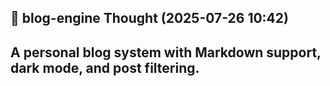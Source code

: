 
## 🧠 blog-engine Thought (2025-07-26 10:42)
A personal blog system with Markdown support, dark mode, and post filtering.
----------------------------------------
